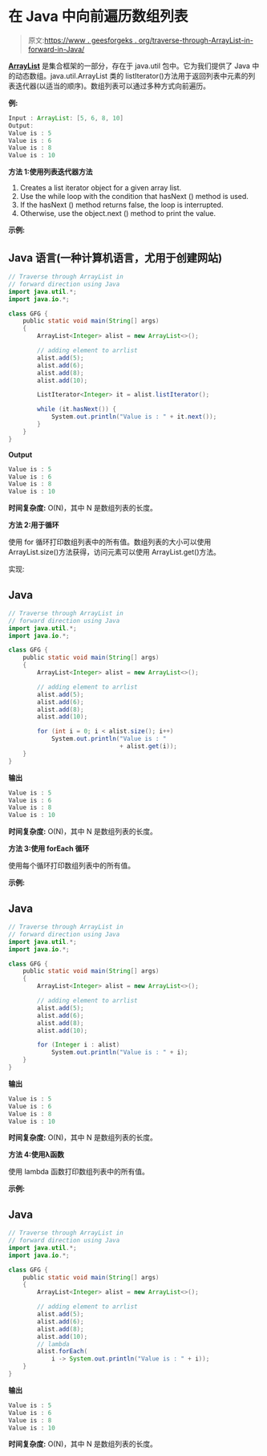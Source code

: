 # 在 Java 中向前遍历数组列表

> 原文:[https://www . geesforgeks . org/traverse-through-ArrayList-in-forward-in-Java/](https://www.geeksforgeeks.org/traverse-through-arraylist-in-forward-direction-in-java/)

[**ArrayList**](https://www.geeksforgeeks.org/arraylist-in-java/) 是集合框架的一部分，存在于 java.util 包中。它为我们提供了 Java 中的动态数组。java.util.ArrayList 类的 listIterator()方法用于返回列表中元素的列表迭代器(以适当的顺序)。数组列表可以通过多种方式向前遍历。

**例:**

```java
Input : ArrayList: [5, 6, 8, 10]
Output:
Value is : 5
Value is : 6
Value is : 8
Value is : 10
```

**方法 1:使用列表迭代器方法**

1.  Creates a list iterator object for a given array list.
2.  Use the while loop with the condition that hasNext () method is used.
3.  If the hasNext () method returns false, the loop is interrupted.
4.  Otherwise, use the object.next () method to print the value.

**示例:**

## Java 语言(一种计算机语言，尤用于创建网站)

```java
// Traverse through ArrayList in
// forward direction using Java
import java.util.*;
import java.io.*;

class GFG {
    public static void main(String[] args)
    {
        ArrayList<Integer> alist = new ArrayList<>();

        // adding element to arrlist
        alist.add(5);
        alist.add(6);
        alist.add(8);
        alist.add(10);

        ListIterator<Integer> it = alist.listIterator();

        while (it.hasNext()) {
            System.out.println("Value is : " + it.next());
        }
    }
}
```

**Output**

```java
Value is : 5
Value is : 6
Value is : 8
Value is : 10
```

**时间复杂度:** O(N)，其中 N 是数组列表的长度。

**方法 2:用于循环**

使用 for 循环打印数组列表中的所有值。数组列表的大小可以使用 ArrayList.size()方法获得，访问元素可以使用 ArrayList.get()方法。

实现:

## Java

```java
// Traverse through ArrayList in
// forward direction using Java
import java.util.*;
import java.io.*;

class GFG {
    public static void main(String[] args)
    {
        ArrayList<Integer> alist = new ArrayList<>();

        // adding element to arrlist
        alist.add(5);
        alist.add(6);
        alist.add(8);
        alist.add(10);

        for (int i = 0; i < alist.size(); i++)
            System.out.println("Value is : "
                               + alist.get(i));
    }
}
```

**输出**

```java
Value is : 5
Value is : 6
Value is : 8
Value is : 10
```

**时间复杂度:** O(N)，其中 N 是数组列表的长度。

**方法 3:使用 forEach 循环**

使用每个循环打印数组列表中的所有值。

**示例:**

## Java

```java
// Traverse through ArrayList in
// forward direction using Java
import java.util.*;
import java.io.*;

class GFG {
    public static void main(String[] args)
    {
        ArrayList<Integer> alist = new ArrayList<>();

        // adding element to arrlist
        alist.add(5);
        alist.add(6);
        alist.add(8);
        alist.add(10);

        for (Integer i : alist)
            System.out.println("Value is : " + i);
    }
}
```

**输出**

```java
Value is : 5
Value is : 6
Value is : 8
Value is : 10
```

**时间复杂度:** O(N)，其中 N 是数组列表的长度。

**方法 4:使用λ函数**

使用 lambda 函数打印数组列表中的所有值。

**示例:**

## Java

```java
// Traverse through ArrayList in
// forward direction using Java
import java.util.*;
import java.io.*;

class GFG {
    public static void main(String[] args)
    {
        ArrayList<Integer> alist = new ArrayList<>();

        // adding element to arrlist
        alist.add(5);
        alist.add(6);
        alist.add(8);
        alist.add(10);
        // lambda
        alist.forEach(
            i -> System.out.println("Value is : " + i));
    }
}
```

**输出**

```java
Value is : 5
Value is : 6
Value is : 8
Value is : 10
```

**时间复杂度:** O(N)，其中 N 是数组列表的长度。